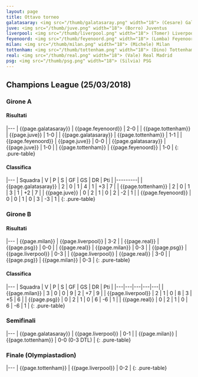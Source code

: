```yaml
---
layout: page
title: Ottavo torneo
galatasaray: <img src="/thumb/galatasaray.png" width="18"> (Cesare) Galatasaray
juve: <img src="/thumb/juve.png" width="18"> (Borro) Juventus
liverpool: <img src="/thumb/liverpool.png" width="18"> (Tomer) Liverpool
feyenoord: <img src="/thumb/feyenoord.png" width="18"> (Lomba) Feyenoord
milan: <img src="/thumb/milan.png" width="18"> (Michele) Milan
tottenham: <img src="/thumb/tottenham.png" width="18"> (Dino) Tottenham
real: <img src="/thumb/real.png" width="18"> (Vale) Real Madrid
psg: <img src="/thumb/psg.png" width="18"> (Silvia) PSG
---
```


<link rel="stylesheet" href="https://unpkg.com/purecss@1.0.0/build/pure-min.css" integrity="sha384-nn4HPE8lTHyVtfCBi5yW9d20FjT8BJwUXyWZT9InLYax14RDjBj46LmSztkmNP9w" crossorigin="anonymous">

## Champions League (25/03/2018)

### Girone A

#### Risultati

|---
| {{page.galatasaray}} | {{page.feyenoord}}    | 2-0 |
| {{page.tottenham}} | {{page.juve}}    | 1-0 |
| {{page.galatasaray}} | {{page.tottenham}}   | 1-1 |
| {{page.feyenoord}} | {{page.juve}}    | 0-0 |
| {{page.galatasaray}} | {{page.juve}}    | 1-0 |
| {{page.tottenham}} | {{page.feyenoord}}   | 1-0 |
{: .pure-table}

#### Classifica

|---
| Squadra | V | P | S | GF | GS | DR | Pti |
|---------|
| {{page.galatasaray}} | 2 | 0 | 1 | 4 | 1 | +3 | 7 |
| {{page.tottenham}} | 2 | 0 | 1 | 3 | 1 | +2 | 7 |
| {{page.juve}} | 0 | 2 | 1 | 0 | 2 | -2 | 1 |
| {{page.feyenoord}} | 0 | 0 | 1 | 0 | 3 | -3 | 1 |
{: .pure-table}

### Girone B

#### Risultati

|---
| {{page.milan}} | {{page.liverpool}}    | 3-2 |
| {{page.real}} | {{page.psg}}    | 0-0 |
| {{page.real}} | {{page.milan}}   | 0-3 |
| {{page.psg}} | {{page.liverpool}}    | 0-3 |
| {{page.liverpool}} | {{page.real}}    | 3-0 |
| {{page.psg}} | {{page.milan}}   | 0-3 |
{: .pure-table}

#### Classifica

|---
| Squadra | V | P | S | GF | GS | DR | Pti |
|---|---|---|---|---|
| {{page.milan}} | 3 | 0 | 0 | 9 | 2 | +7 | 9 |
| {{page.liverpool}} | 2 | 1 | 0 | 8 | 3 | +5 | 6 |
| {{page.psg}} | 0 | 2 | 1 | 0 | 6 | -6 | 1 |
| {{page.real}} | 0 | 2 | 1 | 0 | 6 | -6 | 1 |
{: .pure-table}

### Semifinali

|---
| {{page.galatasaray}} | {{page.liverpool}} | 0-1 |
| {{page.milan}} | {{page.tottenham}} | 0-0 (0-3 DTL) |
{: .pure-table}

### Finale (Olympiastadion)

|---
| {{page.tottenham}} | {{page.liverpool}} | 0-2 |
{: .pure-table}

